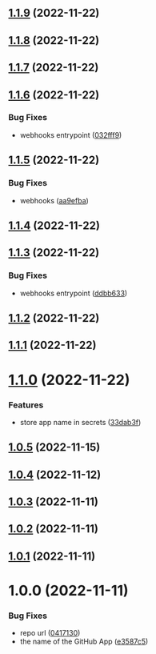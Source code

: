 ## [1.1.9](https://github.com/wow-actions/app-token/compare/v1.1.8...v1.1.9) (2022-11-22)

## [1.1.8](https://github.com/wow-actions/app-token/compare/v1.1.7...v1.1.8) (2022-11-22)

## [1.1.7](https://github.com/wow-actions/app-token/compare/v1.1.6...v1.1.7) (2022-11-22)

## [1.1.6](https://github.com/wow-actions/app-token/compare/v1.1.5...v1.1.6) (2022-11-22)


### Bug Fixes

* webhooks entrypoint ([032fff9](https://github.com/wow-actions/app-token/commit/032fff9e900c1f02ba2176ed3d423ec561e7b596))

## [1.1.5](https://github.com/wow-actions/app-token/compare/v1.1.4...v1.1.5) (2022-11-22)


### Bug Fixes

* webhooks ([aa9efba](https://github.com/wow-actions/app-token/commit/aa9efba11e498a9e918097465a4c5c81d0d97408))

## [1.1.4](https://github.com/wow-actions/app-token/compare/v1.1.3...v1.1.4) (2022-11-22)

## [1.1.3](https://github.com/wow-actions/app-token/compare/v1.1.2...v1.1.3) (2022-11-22)


### Bug Fixes

* webhooks entrypoint ([ddbb633](https://github.com/wow-actions/app-token/commit/ddbb63394cd2759ff62555db8f49abb2d2248f64))

## [1.1.2](https://github.com/wow-actions/app-token/compare/v1.1.1...v1.1.2) (2022-11-22)

## [1.1.1](https://github.com/wow-actions/app-token/compare/v1.1.0...v1.1.1) (2022-11-22)

# [1.1.0](https://github.com/wow-actions/app-token/compare/v1.0.5...v1.1.0) (2022-11-22)


### Features

* store app name in secrets ([33dab3f](https://github.com/wow-actions/app-token/commit/33dab3ff6abce8a7aacdeca7da98c6f7b6c95719))

## [1.0.5](https://github.com/wow-actions/app-token/compare/v1.0.4...v1.0.5) (2022-11-15)

## [1.0.4](https://github.com/wow-actions/app-token/compare/v1.0.3...v1.0.4) (2022-11-12)

## [1.0.3](https://github.com/wow-actions/app-token/compare/v1.0.2...v1.0.3) (2022-11-11)

## [1.0.2](https://github.com/wow-actions/app-token/compare/v1.0.1...v1.0.2) (2022-11-11)

## [1.0.1](https://github.com/wow-actions/app-token/compare/v1.0.0...v1.0.1) (2022-11-11)

# 1.0.0 (2022-11-11)


### Bug Fixes

* repo url ([0417130](https://github.com/wow-actions/app-token/commit/041713029465b8b4f3b943525d97cd704549d290))
* the name of the GitHub App ([e3587c5](https://github.com/wow-actions/app-token/commit/e3587c5c176c7c8e1d16f65f08202364b31d12a0))
